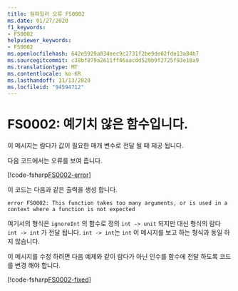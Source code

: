 ```yaml
---
title: 컴파일러 오류 FS0002
ms.date: 01/27/2020
f1_keywords:
- FS0002
helpviewer_keywords:
- FS0002
ms.openlocfilehash: 642e5929a034eec9c2731f2be9de02fde13a84b7
ms.sourcegitcommit: c38bf879a2611ff46aacdd529b9f2725f93e18a9
ms.translationtype: MT
ms.contentlocale: ko-KR
ms.lasthandoff: 11/13/2020
ms.locfileid: "94594712"
---
```

# <a name="fs0002-function-unexpected"></a>FS0002: 예기치 않은 함수입니다.

이 메시지는 람다가 값이 필요한 매개 변수로 전달 될 때 제공 됩니다.

다음 코드에서는 오류를 보여 줍니다.

[!code-fsharp[FS0002-error](~/samples/snippets/fsharp/compiler-messages/fs0002.fsx#L1-L3)]

이 코드는 다음과 같은 출력을 생성 합니다.

```text
error FS0002: This function takes too many arguments, or is used in a context where a function is not expected
```

여기서의 형식은 `ignoreInt` 의 함수로 정의 `int -> unit` 되지만 대신 형식의 람다 `int -> int` 가 전달 됩니다. `int -> int`는 `int` 이 메시지를 보고 하는 형식과 동일 하지 않습니다.

이 메시지를 수정 하려면 다음 예제와 같이 람다가 아닌 인수를 함수에 전달 하도록 코드를 변경 해야 합니다.

[!code-fsharp[FS0002-fixed](~/samples/snippets/fsharp/compiler-messages/fs0002.fsx#L6-L8)]
